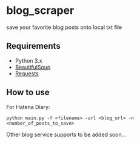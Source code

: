 # blog_scraper
save your favorite blog posts onto local txt file

## Requirements
- Python 3.x
- [BeautifulSoup](https://www.crummy.com/software/BeautifulSoup/bs4/doc/)
- [Requests](http://docs.python-requests.org/en/master/)

## How to use
For Hatena Diary:
```
python main.py -f <filename> -url <blog_url> -n <number_of_posts_to_save>
```
Other blog service supports to be added soon...

